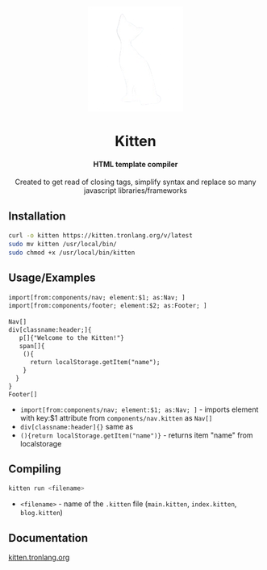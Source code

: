 <div align="center">

![Logo](./kitten.png)

# Kitten

#### HTML template compiler

Created to get read of closing tags, simplify syntax and replace so many javascript libraries/frameworks

</div>

## Installation

```bash
curl -o kitten https://kitten.tronlang.org/v/latest
sudo mv kitten /usr/local/bin/
sudo chmod +x /usr/local/bin/kitten
```

## Usage/Examples

```kitten
import[from:components/nav; element:$1; as:Nav; ]
import[from:components/footer; element:$2; as:Footer; ]

Nav[]
div[classname:header;]{
   p[]{"Welcome to the Kitten!"}
   span[]{
    (){
      return localStorage.getItem("name");
    }
  }
}
Footer[]
```

- `import[from:components/nav; element:$1; as:Nav; ]` - imports element with key:$1 attribute from `components/nav.kitten` as `Nav[]`
- `div[classname:header]{}` same as <div classname="header"></div>
- `(){return localStorage.getItem("name")}` - returns item "name" from localstorage

## Compiling

```bash
kitten run <filename>
```

- `<filename>` - name of the `.kitten` file (`main.kitten`, `index.kitten`, `blog.kitten`)

## Documentation

[kitten.tronlang.org](https://kitten.tronlang.org/)
